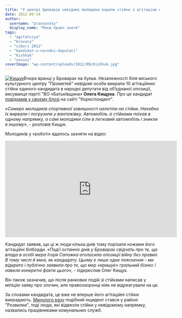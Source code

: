 ```yaml
---
title: "У центрі Броварів невідомі молодики вкрали стійки з агітацією кандидата Кищука – ВІДЕО"
date: 2012-09-14
author: 
  username: "pravoznaty"
  display_name: "Маєш право знати"
tags: 
  - "agitatsiya"
  - "brovary"
  - "vibori-2012"
  - "kandidat-u-narodni-deputati"
  - "kishhuk"
  - "novini"
coverImage: "wp-content/uploads/2012/09/Kishhuk.jpg"
---
```


[![](https://mpz.brovary.org/wp-content/uploads/2012/09/Kishhuk.jpg "Кищук")](https://mpz.brovary.org/wp-content/uploads/2012/09/Kishhuk.jpg)Вчора вранці у Броварах на бульв. Незалежності біля міського культурного центру "Прометей" невідомі особи викрали 10 агітаційних стійок єдиного кандидата в народні депутати від об’єднаної опозиції, висуванця партії "ВО «Батьківщина» **Олега Кищука**. Про це кандидат [повідомив у своєму блозі](http://blogs.korrespondent.net/users/blog/olehkyshchuk/a76831) на сайті "Кореспондент".

«_Семеро молодиків спортивної зовнішності налетіли на стійки. Нахабно їх вирвали і погрузили у вантажівку. Автомобіль зі стійками поїхав в одному напрямку, а самі молодики сіли в легковий автомобіль і зникли в іншому_», - розповів Кищук.

Молодиків у «роботі» вдалось зазняти на відео:

<iframe src="https://www.youtube.com/embed/LSx9ZRwDy-c" frameborder="0" width="560" height="315"></iframe>

Кандидат заявив, що ці ж люди кілька днів тому порізали ножами його агітаційні білборди. «_Події останніх днів у Броварах свідчать про те, що влада в особі мера Ігоря Сапожка оголосила опозиції війну без правил. В тому числі й мені, як кандидату. Цьому є лише одне пояснення - ми відкрито і публічно заявили про те, що мер «кришує» гральний бізнес і навели конкретні факти цього_», - підкреслив Олег Кищук.

Він також зазначив, що після ранкових подій зі стійками написав у міліцію заяву про злочин, але правоохоронці ніяк не відреагували на це.

За слоаами кандидата, це вже не вперше його агітаційні стійки викрадають. [Минулого разу](http://blogs.korrespondent.net/users/blog/olehkyshchuk/a75967) подібний інцидент стався у районі "Розвилки", тоді люди, які відвезли стійки у невідомому напрямку, назвались працівниками комунальних служб.
